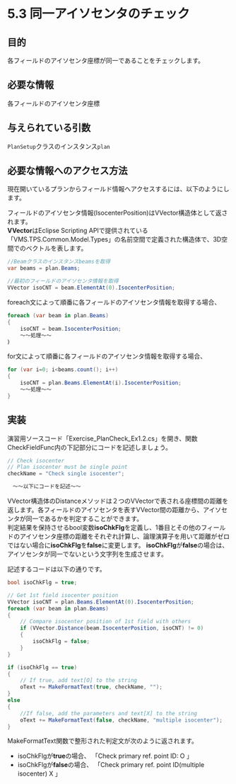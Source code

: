# 5.3 同一アイソセンタのチェック

## 目的

各フィールドのアイソセンタ座標が同一であることをチェックします。

## 必要な情報

各フィールドのアイソセンタ座標

## 与えられている引数

`PlanSetup`クラスのインスタンス`plan`

## 必要な情報へのアクセス方法

現在開いているプランからフィールド情報へアクセスするには、以下のようにします。  

フィールドのアイソセンタ情報(IsocenterPosition)はVVector構造体として返されます。  
**VVector**はEclipse Scripting APIで提供されている「VMS.TPS.Common.Model.Types」の名前空間で定義された構造体で、3D空間でのベクトルを表します。  

```csharp
//Beamクラスのインスタンスbeamsを取得
var beams = plan.Beams;

//最初のフィールドのアイソセンタ情報を取得
VVector isoCNT = beam.ElementAt(0).IsocenterPosition;
```

foreach文によって順番に各フィールドのアイソセンタ情報を取得する場合、

```csharp
foreach (var beam in plan.Beams)
{
    isoCNT = beam.IsocenterPosition;
    ～～処理～～
｝
```

for文によって順番に各フィールドのアイソセンタ情報を取得する場合、

```csharp
for (var i=0; i<beams.count(); i++)
{
    isoCNT = plan.Beams.ElementAt(i).IsocenterPosition;
    ～～処理～～
}
```

## 実装

演習用ソースコード「Exercise_PlanCheck_Ex1.2.cs」を開き、関数CheckFieldFunc内の下記部分にコードを記述しましょう。  

```csharp
// Check isocenter
// Plan isocenter must be single point
checkName = "Check single isocenter";

　～～以下にコードを記述～～
```

VVector構造体のDistanceメソッドは２つのVVectorで表される座標間の距離を返します。各フィールドのアイソセンタを表すVVector間の距離から、アイソセンタが同一であるかを判定することができます。  
判定結果を保持させるbool変数**isoChkFlg**を定義し、1番目とその他のフィールドのアイソセンタ座標の距離をそれぞれ計算し、論理演算子を用いて距離がゼロではない場合に**isoChkFlg**を**false**に変更します。
**isoChkFlg**が**false**の場合は、アイソセンタが同一でないという文字列を生成させます。

記述するコードは以下の通りです。

```csharp
bool isoChkFlg = true;

// Get 1st field isocenter position
VVector isoCNT = plan.Beams.ElementAt(0).IsocenterPosition;
foreach (var beam in plan.Beams)
{
    // Compare isocenter position of 1st field with others
    if (VVector.Distance(beam.IsocenterPosition, isoCNT) != 0)
    {
        isoChkFlg = false;
    }
}

if (isoChkFlg == true)
{
    // If true, add text[O] to the string 
    oText += MakeFormatText(true, checkName, "");
}
else
{
    //If false, add the parameters and text[X] to the string 
    oText += MakeFormatText(false, checkName, "multiple isocenter");
}
```

MakeFormatText関数で整形された判定文が次のように返されます。  

- isoChkFlgが**true**の場合、    「Check primary ref. point ID: O 」  
- isoChkFlgが**false**の場合、    「Check primary ref. point ID(multiple isocenter) X 」  
